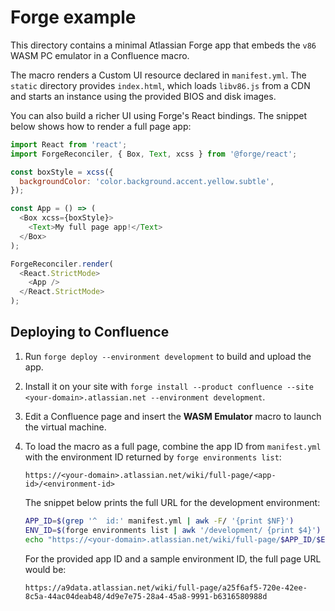 # Forge example

This directory contains a minimal Atlassian Forge app that embeds the `v86` WASM PC emulator in a Confluence macro.

The macro renders a Custom UI resource declared in `manifest.yml`. The `static` directory provides `index.html`, which loads `libv86.js` from a CDN and starts an instance using the provided BIOS and disk images.

You can also build a richer UI using Forge's React bindings. The snippet below shows how to render a full page app:

```javascript
import React from 'react';
import ForgeReconciler, { Box, Text, xcss } from '@forge/react';

const boxStyle = xcss({
  backgroundColor: 'color.background.accent.yellow.subtle',
});

const App = () => (
  <Box xcss={boxStyle}>
    <Text>My full page app!</Text>
  </Box>
);

ForgeReconciler.render(
  <React.StrictMode>
    <App />
  </React.StrictMode>
);
```

## Deploying to Confluence

1. Run `forge deploy --environment development` to build and upload the app.
2. Install it on your site with `forge install --product confluence --site <your-domain>.atlassian.net --environment development`.
3. Edit a Confluence page and insert the **WASM Emulator** macro to launch the virtual machine.
4. To load the macro as a full page, combine the app ID from `manifest.yml` with the environment ID returned by `forge environments list`:

   ```
   https://<your-domain>.atlassian.net/wiki/full-page/<app-id>/<environment-id>
   ```

   The snippet below prints the full URL for the development environment:

   ```bash
   APP_ID=$(grep '^  id:' manifest.yml | awk -F/ '{print $NF}')
   ENV_ID=$(forge environments list | awk '/development/ {print $4}')
   echo "https://<your-domain>.atlassian.net/wiki/full-page/$APP_ID/$ENV_ID"
   ```

   For the provided app ID and a sample environment ID, the full page URL would be:

   `https://a9data.atlassian.net/wiki/full-page/a25f6af5-720e-42ee-8c5a-44ac04deab48/4d9e7e75-28a4-45a8-9991-b6316580988d`

